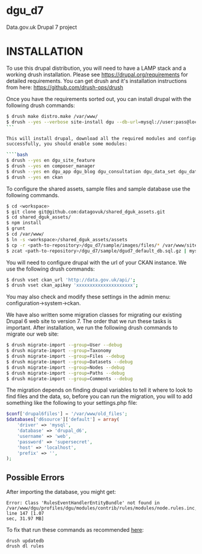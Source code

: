 dgu_d7
======

Data.gov.uk Drupal 7 project


INSTALLATION
============

To use this drupal distribution, you will need to have a LAMP stack and a working drush installation.  Please see
https://drupal.org/requirements for detailed requirements. You can get drush and it's installation instructions from
here: https://github.com/drush-ops/drush

Once you have the requirements sorted out, you can install drupal with the following drush commands:

````bash
$ drush make distro.make /var/www/
$ drush --yes --verbose site-install dgu --db-url=mysql://user:pass@localhost/db_name --account-name=admin --account-pass=password  --site-name='something creative'
```

This will install drupal, download all the required modules and configure the system.  After this step completes
successfully, you should enable some modules:

````bash
$ drush --yes en dgu_site_feature  
$ drush --yes en composer_manager  
$ drush --yes en dgu_app dgu_blog dgu_consultation dgu_data_set dgu_data_set_request dgu_footer dgu_forum dgu_glossary dgu_idea dgu_library dgu_linked_data dgu_location dgu_organogram dgu_reply dgu_shared_fields dgu_user dgu_taxonomy ckan dgu_search dgu_services dgu_moderation dgu_flags
$ drush --yes en ckan
````

To configure the shared assets, sample files and sample database use the following commands.

````bash
$ cd <workspace>
$ git clone git@github.com:datagovuk/shared_dguk_assets.git
$ cd shared_dguk_assets/
$ npm install
$ grunt
$ cd /var/www/
$ ln -s <workspace>/shared_dguk_assets/assets
$ cp -r <path-to-repository>/dgu_d7/sample/images/files/* /var/www/sites/default/files/
$ zcat <path-to-repository>/dgu_d7/sample/dgud7_default_db.sql.gz | mysql -u root -pdev dgud7
````

You will need to configure drupal with the url of your CKAN instance.  We use the following drush commands:
````bash
$ drush vset ckan_url 'http://data.gov.uk/api/';
$ drush vset ckan_apikey 'xxxxxxxxxxxxxxxxxxxxx';
````
You may also check and modify these settings in the admin menu: configuration->system->ckan.

We have also written some migration classes for migrating our existing Drupal 6 web site to version 7.  The order
that we run these tasks is important.  After installation, we run the following drush commands to migrate our web site:

````bash
$ drush migrate-import --group=User --debug  
$ drush migrate-import --group=Taxonomy  
$ drush migrate-import --group=Files --debug  
$ drush migrate-import --group=Datasets --debug  
$ drush migrate-import --group=Nodes --debug  
$ drush migrate-import --group=Paths --debug  
$ drush migrate-import --group=Comments --debug  
````

The migration depends on finding drupal variables to tell it where to look to find files and the data,
so, before you can run the migration, you will to add something like the following to your settings.php file:

````php
$conf['drupal6files'] = '/var/www/old_files';
$databases['d6source']['default'] = array(
    'driver' => 'mysql',
    'database' => 'drupal_d6',
    'username' => 'web',
    'password' => 'supersecret',
    'host' => 'localhost',
    'prefix' => '',
);
````

## Possible Errors

After importing the database, you might get:

```
Error: Class 'RulesEventHandlerEntityBundle' not found in
/var/www/dgu/profiles/dgu/modules/contrib/rules/modules/node.rules.inc, line 147 [1.07
sec, 31.97 MB]
```

To fix that run these commands as recommended [here](https://www.drupal.org/node/2090511):

```
drush updatedb
drush dl rules
```
